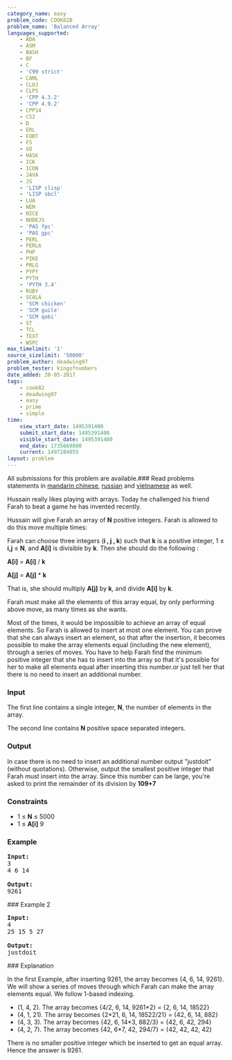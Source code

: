 ```yaml
---
category_name: easy
problem_code: COOK82B
problem_name: 'Balanced Array'
languages_supported:
    - ADA
    - ASM
    - BASH
    - BF
    - C
    - 'C99 strict'
    - CAML
    - CLOJ
    - CLPS
    - 'CPP 4.3.2'
    - 'CPP 4.9.2'
    - CPP14
    - CS2
    - D
    - ERL
    - FORT
    - FS
    - GO
    - HASK
    - ICK
    - ICON
    - JAVA
    - JS
    - 'LISP clisp'
    - 'LISP sbcl'
    - LUA
    - NEM
    - NICE
    - NODEJS
    - 'PAS fpc'
    - 'PAS gpc'
    - PERL
    - PERL6
    - PHP
    - PIKE
    - PRLG
    - PYPY
    - PYTH
    - 'PYTH 3.4'
    - RUBY
    - SCALA
    - 'SCM chicken'
    - 'SCM guile'
    - 'SCM qobi'
    - ST
    - TCL
    - TEXT
    - WSPC
max_timelimit: '1'
source_sizelimit: '50000'
problem_author: deadwing97
problem_tester: kingofnumbers
date_added: 20-05-2017
tags:
    - cook82
    - deadwing97
    - easy
    - prime
    - simple
time:
    view_start_date: 1495391400
    submit_start_date: 1495391400
    visible_start_date: 1495391400
    end_date: 1735669800
    current: 1497284055
layout: problem
---
```

All submissions for this problem are available.### Read problems statements in [mandarin chinese](http://www.codechef.com/download/translated/COOK82/mandarin/COOK82B.pdf), [russian](http://www.codechef.com/download/translated/COOK82/russian/COOK82B.pdf) and [vietnamese](http://www.codechef.com/download/translated/COOK82/vietnamese/COOK82B.pdf) as well.

Hussain really likes playing with arrays. Today he challenged his friend Farah to beat a game he has invented recently.

Hussain will give Farah an array of **N** positive integers. Farah is allowed to do this move multiple times:

Farah can choose three integers (**i , j , k**) such that **k** is a positive integer, 1 ≤ **i,j** ≤ **N**, and **A\[i\]** is divisible by **k**. Then she should do the following :

**A\[i\]** = **A\[i\]** / **k**

**A\[j\]** = **A\[j\]** \* **k**

That is, she should multiply **A\[j\]** by **k**, and divide **A\[i\]** by **k**.

Farah must make all the elements of this array equal, by only performing above move, as many times as she wants.

Most of the times, it would be impossible to achieve an array of equal elements. So Farah is allowed to insert at most one element. You can prove that she can always insert an element, so that after the insertion, it becomes possible to make the array elements equal (including the new element), through a series of moves. You have to help Farah find the minimum positive integer that she has to insert into the array so that it's possible for her to make all elements equal after inserting this number.or just tell her that there is no need to insert an additional number.

### Input

The first line contains a single integer, **N**, the number of elements in the array.

The second line contains **N** positive space separated integers.

### Output

In case there is no need to insert an additional number output "justdoit" (without quotations). Otherwise, output the smallest positive integer that Farah must insert into the array. Since this number can be large, you're asked to print the remainder of its division by **109+7**

### Constraints

- 1 ≤ **N** ≤ 5000
- 1 ≤ **A\[i\]** 9
 
### Example

<pre><b>Input:</b>
3
4 6 14

<b>Output:</b>
9261
</pre>### Example 2

<pre><b>Input:</b>
4
25 15 5 27

<b>Output:</b>
justdoit
</pre>### Explanation

In the first Example, after inserting 9261, the array becomes {4, 6, 14, 9261}. We will show a series of moves through which Farah can make the array elements equal. We follow 1-based indexing.

- (1, 4, 2). The array becomes {4/2, 6, 14, 9261\*2} = {2, 6, 14, 18522}
- (4, 1, 21). The array becomes {2\*21, 6, 14, 18522/21} = {42, 6, 14, 882}
- (4, 3, 3). The array becomes {42, 6, 14\*3, 882/3} = {42, 6, 42, 294}
- (4, 2, 7). The array becomes {42, 6\*7, 42, 294/7} = {42, 42, 42, 42}

There is no smaller positive integer which be inserted to get an equal array. Hence the answer is 9261.
